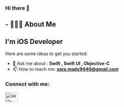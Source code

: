 ### Hi there 👋

<h2 align="left">-  👩🏻‍💻 About Me</h3>
<h2 align="left">I'm iOS Developer</h3>

Here are some ideas to get you started:

- 💬 Ask me about :  **Swift , Swift UI , Objective-C**
- 📫 How to reach me:  **sara.mady9440@gmail.com**


<h3 align="left">Connect with me:</h3>
<p align="left">
  
<a href="https://www.linkedin.com/in/sara-ashraf-7ba684147/" target="blank"><img align="center" src="https://raw.githubusercontent.com/rahuldkjain/github-profile-readme-generator/master/src/images/icons/Social/linked-in-alt.svg" alt="sara-ashraf-7ba684147/" height="30" width="40" /></a>
  
</p>
